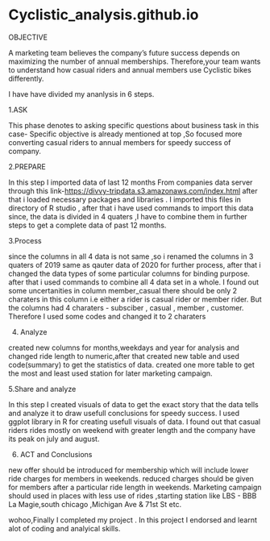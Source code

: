 # Cyclistic_analysis.github.io
OBJECTIVE

A marketing team believes the company’s future success depends on maximizing the number of annual memberships. Therefore,your team wants to understand how casual riders and annual members use Cyclistic bikes differently.

I have have divided my ananlysis in 6 steps.

1.ASK

This phase denotes to asking specific questions about business task in this case- Specific objective is already mentioned at top ,So focused more converting casual riders to annual members for speedy success of company.

2.PREPARE

In this step I imported data of last 12 months From companies data server through this link-https://divvy-tripdata.s3.amazonaws.com/index.html
after that i loaded necessary packages and libraries .
I imported this files in directory of R studio , after that i have used commands to import this data 
since, the data is divided in 4 quaters ,I have to combine them in further steps to get a complete data of past 12 months.

3.Process

since the columns in all 4 data is not same ,so i renamed the columns in 3 quaters of 2019 same as qauter data of 2020 for further process, after that i changed the data types of 
some particular columns for binding purpose.
after that i used commands to combine all 4 data set in a whole.
I found out some uncertanities in column member_casual there should be only 2 charaters in this column i.e either a rider is casual rider or member rider.
But the columns had 4 charaters - subsciber , casual , member , customer.
Therefore I used some codes and changed it to 2 charaters 

4. Analyze

created new columns for months,weekdays and year for analysis and changed ride length to numeric,after that created new table and used code(summary) to get the statistics of data.
created one more table to get the most and least used station for later marketing campaign.

5.Share and analyze

In this step I created visuals of data to get the exact story that the data tells and analyze it to draw usefull conclusions for speedy success.
I used ggplot library in R for creating usefull visuals of data.
I found out that casual riders rides mostly on weekend with greater length and the company have its peak on july and august.

6. ACT and Conclusions

new offer should be introduced for membership which will include lower ride charges for members in weekends.
reduced charges should be given for members after a particular ride length in weekends.
Marketing campaign should used in places with less use of rides ,starting station like LBS - BBB La Magie,south chicago ,Michigan Ave & 71st St etc.

wohoo,Finally I completed my project .
In this project I endorsed and learnt alot of coding and analyical skills.
